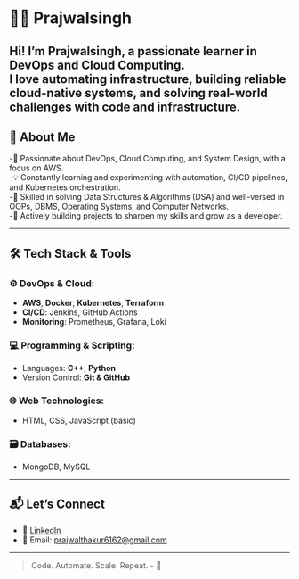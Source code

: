 # 👨‍💻 Prajwalsingh 
 Hi! I’m Prajwalsingh, a passionate learner in DevOps and Cloud Computing.\
 I love automating infrastructure, building reliable cloud-native systems, and solving real-world challenges with code and infrastructure.
---

## 🚀 About Me

 -🔧 Passionate about DevOps, Cloud Computing, and System Design, with a focus on AWS.\
 -💡 Constantly learning and experimenting with automation, CI/CD pipelines, and Kubernetes orchestration.\
 -🧠 Skilled in solving Data Structures & Algorithms (DSA) and well-versed in OOPs, DBMS, Operating Systems, and Computer Networks.\
 -💬 Actively building projects to sharpen my skills and grow as a developer.

---

## 🛠️ Tech Stack & Tools

### ⚙️ DevOps & Cloud:
- **AWS**, **Docker**, **Kubernetes**, **Terraform**
- **CI/CD**: Jenkins, GitHub Actions
- **Monitoring**: Prometheus, Grafana, Loki

### 💻 Programming & Scripting:
- Languages: **C++**, **Python**
- Version Control: **Git & GitHub**

### 🌐 Web Technologies:
- HTML, CSS, JavaScript (basic)

### 🗃️ Databases:
- MongoDB, MySQL
  
---

## 📬 Let’s Connect

- 🔗 [LinkedIn](https://www.linkedin.com/in/prajwalsingh-thakur-26b011263/)
- 📧 Email: prajwalthakur6162@gmail.com
  
---

> Code. Automate. Scale. Repeat. - 🚀

